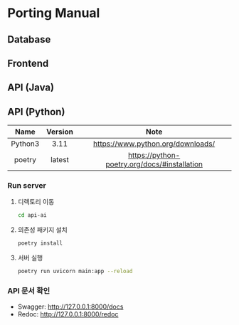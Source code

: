 # Porting Manual

## Database

## Frontend

## API (Java)

## API (Python)

|  Name   | Version |                     Note                     |
|:-------:|:-------:|:--------------------------------------------:|
| Python3 |  3.11   |      <https://www.python.org/downloads/>       |
| poetry  | latest  | <https://python-poetry.org/docs/#installation> |

### Run server

1. 디렉토리 이동

    ```bash
    cd api-ai
    ```

2. 의존성 패키지 설치

    ```bash
    poetry install
    ```

3. 서버 실행

   ```bash
   poetry run uvicorn main:app --reload
   ```

### API 문서 확인

- Swagger: <http://127.0.0.1:8000/docs>
- Redoc: <http://127.0.0.1:8000/redoc>
